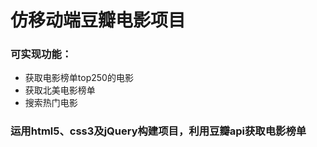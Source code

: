 # 仿移动端豆瓣电影项目

### 可实现功能： 
+ 获取电影榜单top250的电影
+ 获取北美电影榜单
+ 搜索热门电影

### 运用html5、css3及jQuery构建项目，利用豆瓣api获取电影榜单
